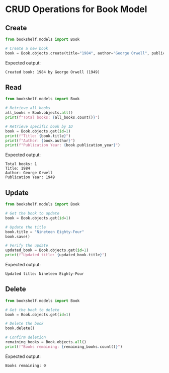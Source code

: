 # CRUD Operations for Book Model

## Create
```python
from bookshelf.models import Book

# Create a new book
book = Book.objects.create(title="1984", author="George Orwell", publication_year=1949)
```

Expected output:
```
Created book: 1984 by George Orwell (1949)
```

## Read
```python
from bookshelf.models import Book

# Retrieve all books
all_books = Book.objects.all()
print(f"Total books: {all_books.count()}")

# Retrieve specific book by ID
book = Book.objects.get(id=1)
print(f"Title: {book.title}")
print(f"Author: {book.author}")
print(f"Publication Year: {book.publication_year}")
```

Expected output:
```
Total books: 1
Title: 1984
Author: George Orwell
Publication Year: 1949
```

## Update
```python
from bookshelf.models import Book

# Get the book to update
book = Book.objects.get(id=1)

# Update the title
book.title = "Nineteen Eighty-Four"
book.save()

# Verify the update
updated_book = Book.objects.get(id=1)
print(f"Updated title: {updated_book.title}")
```

Expected output:
```
Updated title: Nineteen Eighty-Four
```

## Delete
```python
from bookshelf.models import Book

# Get the book to delete
book = Book.objects.get(id=1)

# Delete the book
book.delete()

# Confirm deletion
remaining_books = Book.objects.all()
print(f"Books remaining: {remaining_books.count()}")
```

Expected output:
```
Books remaining: 0
